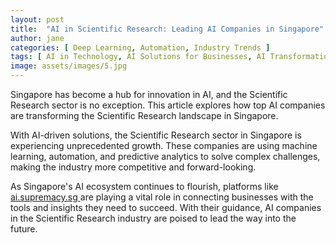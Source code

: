 ```yaml
---
layout: post
title:  "AI in Scientific Research: Leading AI Companies in Singapore"
author: jane
categories: [ Deep Learning, Automation, Industry Trends ]
tags: [ AI in Technology, AI Solutions for Businesses, AI Transformation, Data Analytics, Singapore AI Companies ]
image: assets/images/5.jpg
---
```


Singapore has become a hub for innovation in AI, and the Scientific Research sector is no exception. This article explores how top AI companies are transforming the Scientific Research landscape in Singapore.

With AI-driven solutions, the Scientific Research sector in Singapore is experiencing unprecedented growth. These companies are using machine learning, automation, and predictive analytics to solve complex challenges, making the industry more competitive and forward-looking.

As Singapore's AI ecosystem continues to flourish, platforms like <a href="https://ai.supremacy.sg" target="_blank"> ai.supremacy.sg </a> are playing a vital role in connecting businesses with the tools and insights they need to succeed. With their guidance, AI companies in the Scientific Research industry are poised to lead the way into the future.
